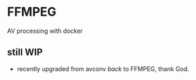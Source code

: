 # FFMPEG

AV processing with docker

## still WIP

* recently upgraded from avconv *back* to FFMPEG, thank God.